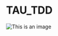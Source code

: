# TAU_TDD

![This is an image](https://github.com/s20501/TAU_MOCKI/actions/workflows/python-app.yml/badge.svg)
